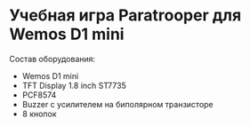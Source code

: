 Учебная игра Paratrooper для Wemos D1 mini
=========================================

Состав оборудования:
- Wemos D1 mini
- TFT Display 1.8 inch ST7735
- PCF8574
- Buzzer с усилителем на биполярном транзисторе
- 8 кнопок